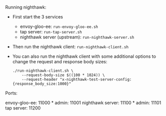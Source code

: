Running nighthawk:

* First start the 3 services
    * envoy-gloo-ee: `run-envoy-gloo-ee.sh`
    * tap server: `run-tap-server.sh`
    * nighthawk server (upstream): `run-nighthawk-server.sh`
* Then run the nighthawk client: `run-nighthawk-client.sh`
* You can also run the nighthawk client with some additional options to change the request and response body sizes:

      ./run-nighthawk-client.sh \
          --request-body-size $((100 * 1024)) \
          --request-header "x-nighthawk-test-server-config:{response_body_size:1000}"

Ports:

envoy-gloo-ee: 11000
    * admin: 11001
nighthawk server: 11100
    * admin: 11101
tap server: 11200
